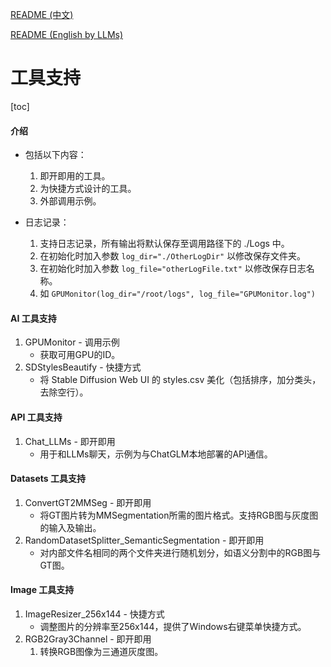 [README (中文)](README.md)

[README (English by LLMs)](README_EN.md)

# 工具支持

[toc]

#### 介绍

- 包括以下内容：

  1. 即开即用的工具。
  2. 为快捷方式设计的工具。
  3. 外部调用示例。
- 日志记录：

  1. 支持日志记录，所有输出将默认保存至调用路径下的 ./Logs 中。
  2. 在初始化时加入参数 `log_dir="./OtherLogDir"` 以修改保存文件夹。
  3. 在初始化时加入参数 `log_file="otherLogFile.txt"` 以修改保存日志名称。
  4. 如 `GPUMonitor(log_dir="/root/logs", log_file="GPUMonitor.log")`

#### AI 工具支持

1. GPUMonitor - 调用示例
   - 获取可用GPU的ID。
2. SDStylesBeautify - 快捷方式
   - 将 Stable Diffusion Web UI 的 styles.csv 美化（包括排序，加分类头，去除空行）。

#### API 工具支持

1. Chat_LLMs - 即开即用
   - 用于和LLMs聊天，示例为与ChatGLM本地部署的API通信。

#### Datasets 工具支持

1. ConvertGT2MMSeg - 即开即用
   * 将GT图片转为MMSegmentation所需的图片格式。支持RGB图与灰度图的输入及输出。
2. RandomDatasetSplitter_SemanticSegmentation - 即开即用
   * 对内部文件名相同的两个文件夹进行随机划分，如语义分割中的RGB图与GT图。

#### Image 工具支持

1. ImageResizer_256x144 - 快捷方式
   - 调整图片的分辨率至256x144，提供了Windows右键菜单快捷方式。
2. RGB2Gray3Channel - 即开即用
   1. 转换RGB图像为三通道灰度图。

